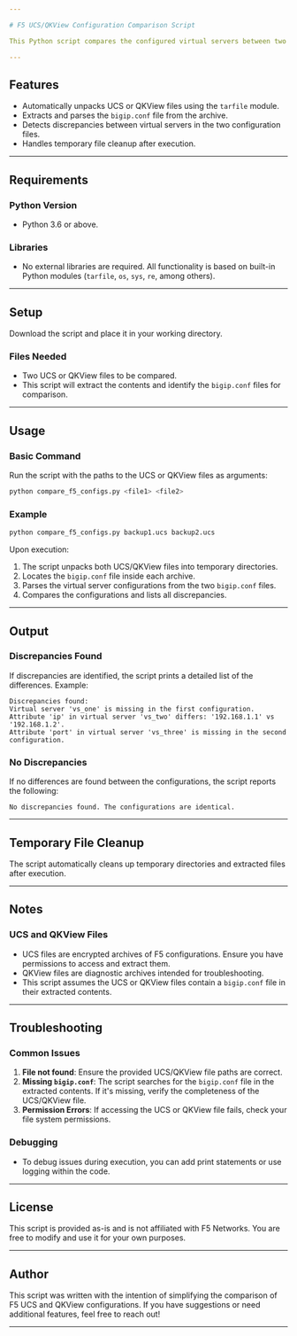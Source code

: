 ```yaml
---

# F5 UCS/QKView Configuration Comparison Script

This Python script compares the configured virtual servers between two F5 UCS backup files or QKView files. It identifies discrepancies in the virtual server configurations, including any differences in attributes, missing virtual servers, or missing attributes.

---
```


## Features
- Automatically unpacks UCS or QKView files using the `tarfile` module.
- Extracts and parses the `bigip.conf` file from the archive.
- Detects discrepancies between virtual servers in the two configuration files.
- Handles temporary file cleanup after execution.

---

## Requirements

### Python Version
- Python 3.6 or above.

### Libraries
- No external libraries are required. All functionality is based on built-in Python modules (`tarfile`, `os`, `sys`, `re`, among others).

---

## Setup

Download the script and place it in your working directory.

### Files Needed
- Two UCS or QKView files to be compared.
- This script will extract the contents and identify the `bigip.conf` files for comparison.

---

## Usage

### Basic Command
Run the script with the paths to the UCS or QKView files as arguments:

```bash
python compare_f5_configs.py <file1> <file2>
```

### Example
```bash
python compare_f5_configs.py backup1.ucs backup2.ucs
```

Upon execution:
1. The script unpacks both UCS/QKView files into temporary directories.
2. Locates the `bigip.conf` file inside each archive.
3. Parses the virtual server configurations from the two `bigip.conf` files.
4. Compares the configurations and lists all discrepancies.

---

## Output

### Discrepancies Found
If discrepancies are identified, the script prints a detailed list of the differences. Example:

```
Discrepancies found:
Virtual server 'vs_one' is missing in the first configuration.
Attribute 'ip' in virtual server 'vs_two' differs: '192.168.1.1' vs '192.168.1.2'.
Attribute 'port' in virtual server 'vs_three' is missing in the second configuration.
```

### No Discrepancies
If no differences are found between the configurations, the script reports the following:

```
No discrepancies found. The configurations are identical.
```

---

## Temporary File Cleanup

The script automatically cleans up temporary directories and extracted files after execution.

---

## Notes

### UCS and QKView Files
- UCS files are encrypted archives of F5 configurations. Ensure you have permissions to access and extract them.
- QKView files are diagnostic archives intended for troubleshooting.
- This script assumes the UCS or QKView files contain a `bigip.conf` file in their extracted contents.

---

## Troubleshooting

### Common Issues
1. **File not found**: Ensure the provided UCS/QKView file paths are correct.
2. **Missing `bigip.conf`**: The script searches for the `bigip.conf` file in the extracted contents. If it's missing, verify the completeness of the UCS/QKView file.
3. **Permission Errors**: If accessing the UCS or QKView file fails, check your file system permissions.

### Debugging
- To debug issues during execution, you can add print statements or use logging within the code.

---

## License

This script is provided as-is and is not affiliated with F5 Networks. You are free to modify and use it for your own purposes.

---

## Author

This script was written with the intention of simplifying the comparison of F5 UCS and QKView configurations. If you have suggestions or need additional features, feel free to reach out!

---